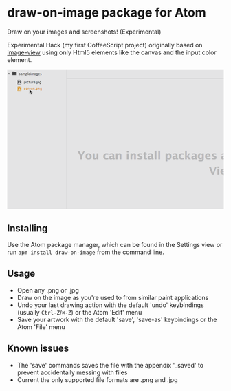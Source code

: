 # draw-on-image package for Atom

Draw on your images and screenshots! (Experimental)

Experimental Hack (my first CoffeeScript project) originally based on [image-view](https://atom.io/packages/image-view) using only Html5 elements like the canvas and the input color element.

![draw-on-image](https://raw.githubusercontent.com/p-/draw-on-image/master/doc/draw-on-image.gif)

## Installing

Use the Atom package manager, which can be found in the Settings view or
run `apm install draw-on-image` from the command line.

## Usage
 * Open any .png or .jpg
 * Draw on the image as you're used to from similar paint applications
 * Undo your last drawing action with the default 'undo' keybindings (usually `Ctrl-Z`/`⌘-Z`) or the Atom 'Edit' menu
 * Save your artwork with the default 'save', 'save-as' keybindings or the Atom 'File' menu

## Known issues
 * The 'save' commands saves the file with the appendix '_saved' to prevent accidentally messing with files
 * Current the only supported file formats are .png and .jpg
